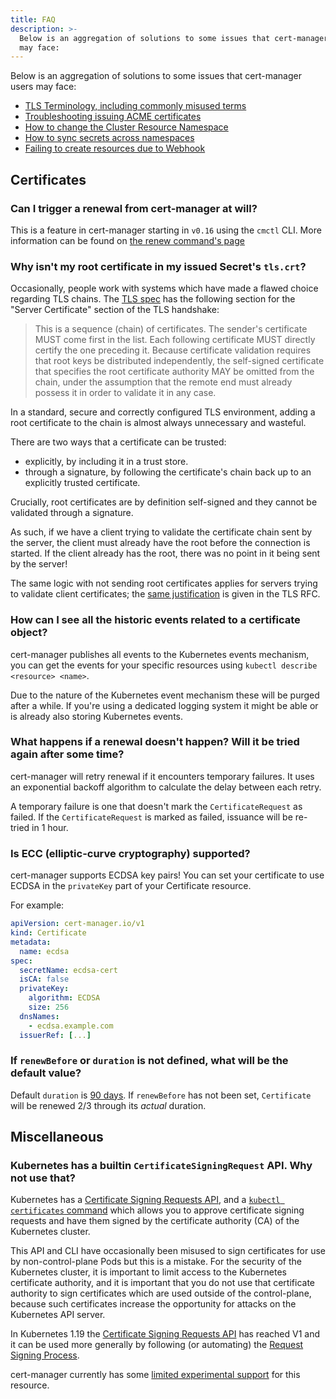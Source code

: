 ```yaml
---
title: FAQ
description: >-
  Below is an aggregation of solutions to some issues that cert-manager users
  may face:
---
```


Below is an aggregation of solutions to some issues that cert-manager users may
face:

- [TLS Terminology, including commonly misused terms](./terminology/)
- [Troubleshooting issuing ACME certificates](./acme/)
- [How to change the Cluster Resource Namespace](./cluster-resource/)
- [How to sync secrets across namespaces](./sync-secrets/)
- [Failing to create resources due to Webhook](./webhook/)

## Certificates

### Can I trigger a renewal from cert-manager at will?

This is a feature in cert-manager starting in `v0.16` using the `cmctl` CLI.
More information can be found on
[the renew command's page](../usage/cmctl/#renew)

### Why isn't my root certificate in my issued Secret's `tls.crt`?

Occasionally, people work with systems which have made a flawed choice regarding
TLS chains. The
[TLS spec](https://datatracker.ietf.org/doc/html/rfc5246#section-7.4.2) has the
following section for the "Server Certificate" section of the TLS handshake:

> This is a sequence (chain) of certificates. The sender's certificate MUST come
> first in the list. Each following certificate MUST directly certify the one
> preceding it. Because certificate validation requires that root keys be
> distributed independently, the self-signed certificate that specifies the root
> certificate authority MAY be omitted from the chain, under the assumption that
> the remote end must already possess it in order to validate it in any case.

In a standard, secure and correctly configured TLS environment, adding a root
certificate to the chain is almost always unnecessary and wasteful.

There are two ways that a certificate can be trusted:

- explicitly, by including it in a trust store.
- through a signature, by following the certificate's chain back up to an
  explicitly trusted certificate.

Crucially, root certificates are by definition self-signed and they cannot be
validated through a signature.

As such, if we have a client trying to validate the certificate chain sent by
the server, the client must already have the root before the connection is
started. If the client already has the root, there was no point in it being sent
by the server!

The same logic with not sending root certificates applies for servers trying to
validate client certificates; the
[same justification](https://datatracker.ietf.org/doc/html/rfc5246#section-7.4.6)
is given in the TLS RFC.

### How can I see all the historic events related to a certificate object?

cert-manager publishes all events to the Kubernetes events mechanism, you can
get the events for your specific resources using
`kubectl describe <resource> <name>`.

Due to the nature of the Kubernetes event mechanism these will be purged after a
while. If you're using a dedicated logging system it might be able or is already
also storing Kubernetes events.

### What happens if a renewal doesn't happen? Will it be tried again after some time?

cert-manager will retry renewal if it encounters temporary failures. It uses an
exponential backoff algorithm to calculate the delay between each retry.

A temporary failure is one that doesn't mark the `CertificateRequest` as failed.
If the `CertificateRequest` is marked as failed, issuance will be re-tried in 1
hour.

### Is ECC (elliptic-curve cryptography) supported?

cert-manager supports ECDSA key pairs! You can set your certificate to use ECDSA
in the `privateKey` part of your Certificate resource.

For example:

```yaml
apiVersion: cert-manager.io/v1
kind: Certificate
metadata:
  name: ecdsa
spec:
  secretName: ecdsa-cert
  isCA: false
  privateKey:
    algorithm: ECDSA
    size: 256
  dnsNames:
    - ecdsa.example.com
  issuerRef: [...]
```

### If `renewBefore` or `duration` is not defined, what will be the default value?

Default `duration` is
[90 days](https://github.com/jetstack/cert-manager/blob/v1.2.0/pkg/apis/certmanager/v1/const.go#L26).
If `renewBefore` has not been set, `Certificate` will be renewed 2/3 through its
_actual_ duration.

## Miscellaneous

### Kubernetes has a builtin `CertificateSigningRequest` API. Why not use that?

Kubernetes has a [Certificate Signing Requests API], and a [`kubectl
certificates` command] which allows you to approve certificate signing requests
and have them signed by the certificate authority (CA) of the Kubernetes
cluster.

This API and CLI have occasionally been misused to sign certificates for use by
non-control-plane Pods but this is a mistake. For the security of the Kubernetes
cluster, it is important to limit access to the Kubernetes certificate
authority, and it is important that you do not use that certificate authority to
sign certificates which are used outside of the control-plane, because such
certificates increase the opportunity for attacks on the Kubernetes API server.

In Kubernetes 1.19 the [Certificate Signing Requests API] has reached V1 and it
can be used more generally by following (or automating) the [Request Signing
Process].

cert-manager currently has some [limited experimental support] for this
resource.

[certificate signing requests api]:
  https://kubernetes.io/docs/reference/generated/kubernetes-api/v1.19/#certificatesigningrequest-v1-certificates-k8s-io
[`kubectl certificates` command]:
  https://kubernetes.io/docs/reference/generated/kubectl/kubectl-commands#certificate
[request signing process]:
  https://kubernetes.io/docs/reference/access-authn-authz/certificate-signing-requests/#request-signing-process
[limited experimental support]: ../usage/kube-csr/

